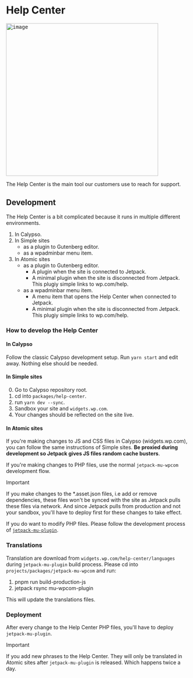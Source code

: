 # Help Center

<kbd><img width="417" alt="image" src="https://github.com/Automattic/wp-calypso/assets/17054134/05e99f88-59ea-4303-889c-bd6b9cc52ce7"></kbd>

The Help Center is the main tool our customers use to reach for support.

## Development

The Help Center is a bit complicated because it runs in multiple different environments.

1. In Calypso.
2. In Simple sites
	- as a plugin to Gutenberg editor.
	- as a wpadminbar menu item.
4. In Atomic sites 
	- as a plugin to Gutenberg editor.
		- A plugin when the site is connected to Jetpack.
		- A minimal plugin when the site is disconnected from Jetpack. This plugiy simple links to wp.com/help.
	- as a wpadminbar menu item.
		- A menu item that opens the Help Center when connected to Jetpack.
		- A minimal plugin when the site is disconnected from Jetpack. This plugiy simple links to wp.com/help.

### How to develop the Help Center

#### In Calypso

Follow the classic Calypso development setup. Run `yarn start` and edit away. Nothing else should be needed.

#### In Simple sites

0. Go to Calypso repository root.
1. cd into `packages/help-center`.
2. run `yarn dev --sync`.
3. Sandbox your site and `widgets.wp.com`.
4. Your changes should be reflected on the site live.

#### In Atomic sites

If you're making changes to JS and CSS files in Calypso (widgets.wp.com), you can follow the same instructions of Simple sites. **Be proxied during development so Jetpack gives JS files random cache busters**.

If you're making changes to PHP files, use the normal `jetpack-mu-wpcom` development flow.

> [!IMPORTANT]
> If you make changes to the *.asset.json files, i.e add or remove dependencies, these files won't be synced with the site as Jetpack pulls these files via network. And since Jetpack pulls from production and not your sandbox, you'll have to deploy first for these changes to take effect.

If you do want to modify PHP files. Please follow the development process of [`jetpack-mu-plugin`](https://github.com/Automattic/jetpack/blob/trunk/projects/packages/jetpack-mu-wpcom/README.md).

### Translations

Translation are download from `widgets.wp.com/help-center/languages` during `jetpack-mu-plugin` build process. Please cd into `projects/packages/jetpack-mu-wpcom` and run:

1. pnpm run build-production-js
2. jetpack rsync mu-wpcom-plugin

This will update the translations files.

### Deployment

After every change to the Help Center PHP files, you'll have to deploy `jetpack-mu-plugin`.

> [!IMPORTANT]
> If you add new phrases to the Help Center. They will only be translated in Atomic sites after `jetpack-mu-plugin` is released. Which happens twice a day.
